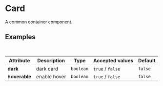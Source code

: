 # Card
A common container component.

## Examples

<ex-code name="ex-card-normal"/></ex-code>
<br/>
<ex-code name="ex-card-hoverable"></ex-code>

<ex-footer edit-link="https://github.com/zeit-ui/vue/edit/master/docs/zh-cn/components/card.md">

| Attribute | Description | Type | Accepted values | Default
| ---------- | ---------- | ---- |  -------------- | ------ |
| **dark** | dark card | `boolean` | `true` / `false` | `false` |
| **hoverable** | enable hover | `boolean` | `true` / `false` | `false` |

</ex-footer>

